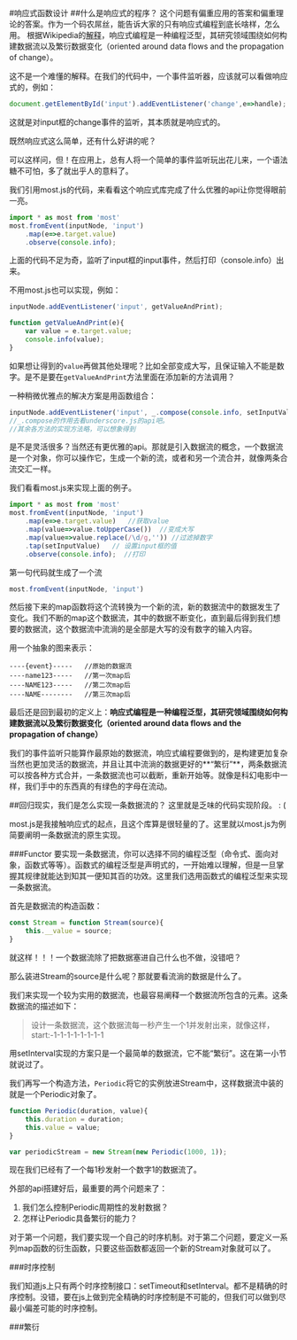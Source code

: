 #响应式函数设计
##什么是响应式的程序？
这个问题有偏重应用的答案和偏重理论的答案。作为一个码农屌丝，能告诉大家的只有响应式编程到底长啥样，怎么用。
根据Wikipedia的[解释](https://en.wikipedia.org/wiki/Reactive_programming)，响应式编程是一种编程泛型，其研究领域围绕如何构建数据流以及繁衍数据变化（oriented around data flows and the propagation of change）。

这不是一个难懂的解释。在我们的代码中，一个事件监听器，应该就可以看做响应式的，例如：

```javascript
document.getElementById('input').addEventListener('change',e=>handle);
```
这就是对input框的change事件的监听，其本质就是响应式的。

既然响应式这么简单，还有什么好讲的呢？

可以这样问，但！在应用上，总有人将一个简单的事件监听玩出花儿来，一个语法糖不可怕，多了就出乎人的意料了。

我们引用most.js的代码，来看看这个响应式库完成了什么优雅的api让你觉得眼前一亮。


```javascript
import * as most from 'most'
most.fromEvent(inputNode, 'input')
    .map(e=>e.target.value)
    .observe(console.info);
```
上面的代码不足为奇，监听了input框的input事件，然后打印（console.info）出来。

不用most.js也可以实现，例如：

```javascript
inputNode.addEventListener('input', getValueAndPrint);

function getValueAndPrint(e){
    var value = e.target.value;
    console.info(value);
}
```

如果想让得到的`value`再做其他处理呢？比如全部变成大写，且保证输入不能是数字。是不是要在`getValueAndPrint`方法里面在添加新的方法调用？

一种稍微优雅点的解决方案是用函数组合：
```javascript
inputNode.addEventListener('input', _.compose(console.info, setInputValue, filterNumber, toUpperCase, getValue));
//_.compose的作用去看underscore.js的api吧。
//其余各方法的实现方法略，可以想象得到
```
是不是灵活很多？当然还有更优雅的api。那就是引入数据流的概念，一个数据流是一个对象，你可以操作它，生成一个新的流，或者和另一个流合并，就像两条合流交汇一样。

我们看看most.js来实现上面的例子。

```javascript
import * as most from 'most'
most.fromEvent(inputNode, 'input')
    .map(e=>e.target.value)   //获取value
    .map(value=>value.toUpperCase())  //变成大写
    .map(value=>value.replace(/\d/g,'')) //过滤掉数字
    .tap(setInputValue)   // 设置input框的值
    .observe(console.info);  //打印
```

第一句代码就生成了一个流

```javascript
most.fromEvent(inputNode, 'input')
```
然后接下来的map函数将这个流转换为一个新的流，新的数据流中的数据发生了变化。我们不断的map这个数据流，其中的数据不断变化，直到最后得到我们想要的数据流，这个数据流中流淌的是全部是大写的没有数字的输入内容。

用一个抽象的图来表示：

```segment
----{event}-----   //原始的数据流
----name123-----   //第一次map后
----NAME123-----   //第二次map后
----NAME--------   //第三次map后
```

最后还是回到最初的定义上：**响应式编程是一种编程泛型，其研究领域围绕如何构建数据流以及繁衍数据变化（oriented around data flows and the propagation of change）**

我们的事件监听只能算作最原始的数据流，响应式编程要做到的，是构建更加复杂当然也更加灵活的数据流，并且让其中流淌的数据更好的**“繁衍”**，两条数据流可以按各种方式合并，一条数据流也可以截断，重新开始等。就像是科幻电影中一样，我们手中的东西真的有绿色的字母在流动。


##回归现实，我们是怎么实现一条数据流的？
这里就是乏味的代码实现阶段。 : (

most.js是我接触响应式的起点，且这个库算是很轻量的了。这里就以most.js为例简要阐明一条数据流的原生实现。

###Functor
要实现一条数据流，你可以选择不同的编程泛型（命令式、面向对象，函数式等等）。函数式的编程泛型是声明式的，一开始难以理解，但是一旦掌握其规律就能达到知其一便知其百的功效。这里我们选用函数式的编程泛型来实现一条数据流。

首先是数据流的构造函数：

```javascript
const Stream = function Stream(source){
    this.__value = source;
}
```

就这样！！！一个数据流除了把数据塞进自己什么也不做，没错吧？

那么装进Stream的source是什么呢？那就要看流淌的数据是什么了。

我们来实现一个较为实用的数据流，也最容易阐释一个数据流所包含的元素。这条数据流的描述如下：

> 设计一条数据流，这个数据流每一秒产生一个1并发射出来，就像这样， start:-1-1-1-1-1-1-1-1

用setInterval实现的方案只是一个最简单的数据流，它不能“繁衍”。这在第一小节就说过了。

我们再写一个构造方法，`Periodic`将它的实例放进Stream中，这样数据流中装的就是一个Periodic对象了。


```javascript
function Periodic(duration, value){
    this.duration = duration;
    this.value = value;
}

var periodicStream = new Stream(new Periodic(1000, 1));
```

现在我们已经有了一个每1秒发射一个数字1的数据流了。

外部的api搭建好后，最重要的两个问题来了：

1. 我们怎么控制Periodic周期性的发射数据？
2. 怎样让Periodic具备繁衍的能力？

对于第一个问题，我们要实现一个自己的时序机制。对于第二个问题，要定义一系列map函数的衍生函数，只要这些函数都返回一个新的Stream对象就可以了。

###时序控制

我们知道js上只有两个时序控制接口：setTimeout和setInterval。都不是精确的时序控制。没错，要在js上做到完全精确的时序控制是不可能的，但我们可以做到尽最小偏差可能的时序控制。

###繁衍









